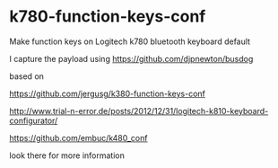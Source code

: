 # k780-function-keys-conf
Make function keys on Logitech k780 bluetooth keyboard default

I capture the payload using <https://github.com/djpnewton/busdog>

based on

<https://github.com/jergusg/k380-function-keys-conf>

<http://www.trial-n-error.de/posts/2012/12/31/logitech-k810-keyboard-configurator/>

<https://github.com/embuc/k480_conf>

look there for more information

